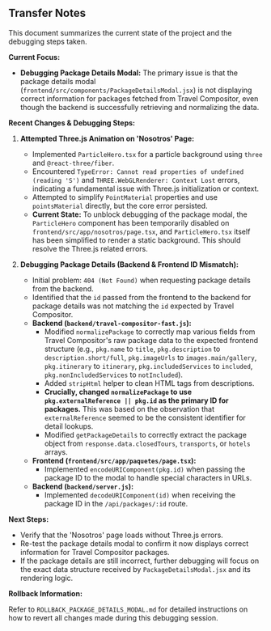 ## Transfer Notes

This document summarizes the current state of the project and the debugging steps taken.

**Current Focus:**

*   **Debugging Package Details Modal:** The primary issue is that the package details modal (`frontend/src/components/PackageDetailsModal.jsx`) is not displaying correct information for packages fetched from Travel Compositor, even though the backend is successfully retrieving and normalizing the data.

**Recent Changes & Debugging Steps:**

1.  **Attempted Three.js Animation on 'Nosotros' Page:**
    *   Implemented `ParticleHero.tsx` for a particle background using `three` and `@react-three/fiber`.
    *   Encountered `TypeError: Cannot read properties of undefined (reading 'S')` and `THREE.WebGLRenderer: Context Lost` errors, indicating a fundamental issue with Three.js initialization or context.
    *   Attempted to simplify `PointMaterial` properties and use `pointsMaterial` directly, but the core error persisted.
    *   **Current State:** To unblock debugging of the package modal, the `ParticleHero` component has been temporarily disabled on `frontend/src/app/nosotros/page.tsx`, and `ParticleHero.tsx` itself has been simplified to render a static background. This should resolve the Three.js related errors.

2.  **Debugging Package Details (Backend & Frontend ID Mismatch):**
    *   Initial problem: `404 (Not Found)` when requesting package details from the backend.
    *   Identified that the `id` passed from the frontend to the backend for package details was not matching the `id` expected by Travel Compositor.
    *   **Backend (`backend/travel-compositor-fast.js`):**
        *   Modified `normalizePackage` to correctly map various fields from Travel Compositor's raw package data to the expected frontend structure (e.g., `pkg.name` to `title`, `pkg.description` to `description.short/full`, `pkg.imageUrls` to `images.main/gallery`, `pkg.itinerary` to `itinerary`, `pkg.includedServices` to `included`, `pkg.nonIncludedServices` to `notIncluded`).
        *   Added `stripHtml` helper to clean HTML tags from descriptions.
        *   **Crucially, changed `normalizePackage` to use `pkg.externalReference || pkg.id` as the primary ID for packages.** This was based on the observation that `externalReference` seemed to be the consistent identifier for detail lookups.
        *   Modified `getPackageDetails` to correctly extract the package object from `response.data.closedTours`, `transports`, or `hotels` arrays.
    *   **Frontend (`frontend/src/app/paquetes/page.tsx`):**
        *   Implemented `encodeURIComponent(pkg.id)` when passing the package ID to the modal to handle special characters in URLs.
    *   **Backend (`backend/server.js`):**
        *   Implemented `decodeURIComponent(id)` when receiving the package ID in the `/api/packages/:id` route.

**Next Steps:**

*   Verify that the 'Nosotros' page loads without Three.js errors.
*   Re-test the package details modal to confirm it now displays correct information for Travel Compositor packages.
*   If the package details are still incorrect, further debugging will focus on the exact data structure received by `PackageDetailsModal.jsx` and its rendering logic.

**Rollback Information:**

Refer to `ROLLBACK_PACKAGE_DETAILS_MODAL.md` for detailed instructions on how to revert all changes made during this debugging session.